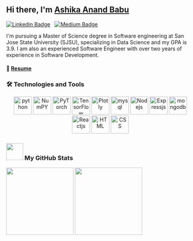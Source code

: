 ## Hi there, I'm [Ashika Anand Babu](https://www.linkedin.com/in/ashikaa/)

[![Linkedin Badge](https://img.shields.io/badge/-LinkedIn-0e76a8?style=flat-square&logo=Linkedin&logoColor=white)](https://www.linkedin.com/in/ashikaa/)
&nbsp;
[![Medium Badge](https://img.shields.io/badge/medium-%2312100E.svg?&style=for-square&logo=medium&logoColor=white)](https://medium.com/@ashika.pobbathi)

I'm pursuing a Master of Science degree in Software engineering at San Jose State University (SJSU), specializing in Data Science and my GPA is 3.9. I am also an experienced Software Engineer with over two years of experience in Software Development.   

#### 📝 [Resume](https://drive.google.com/file/d/1g5ClEXEqn6CWixgUo0TMLccixRrXDKG1/view?usp=sharing)


###  🛠 Technologies and Tools   

<p align="center">
      <img src="https://www.vectorlogo.zone/logos/python/python-icon.svg" alt="python" width="48" height="48"/>
      <img src="https://www.vectorlogo.zone/logos/numpy/numpy-icon.svg" alt="NumPY" width="48" height="48"/>
      <img src="https://www.vectorlogo.zone/logos/pytorch/pytorch-icon.svg" alt="PyTorch" width="48" height="48"/>
      <img src="https://www.vectorlogo.zone/logos/tensorflow/tensorflow-icon.svg" alt="TensorFlow" width="48" height="48"/>
      <img src="https://www.vectorlogo.zone/logos/plot_ly/plot_ly-icon.svg" alt="Plotly" width="48" height="48"/> 
      <img src="https://www.vectorlogo.zone/logos/mysql/mysql-icon.svg" alt="mysql" width="48" height="48"/>
      <img src="https://www.vectorlogo.zone/logos/nodejs/nodejs-icon.svg" alt="Nodejs" width="48" height="48"/>
      <img src="https://www.vectorlogo.zone/logos/expressjs/expressjs-icon.svg" alt="Expressjs" width="48" height="48"/>
      <img src="https://www.vectorlogo.zone/logos/mongodb/mongodb-icon.svg" alt="mongodb" width="48" height="48"/>
      <img src="https://www.vectorlogo.zone/logos/reactjs/reactjs-icon.svg" alt="Reactjs" width="48" height="48"/>
      <img src="https://www.vectorlogo.zone/logos/w3_html5/w3_html5-icon.svg" alt="HTML" width="48" height="48"/>
      <img src="https://www.vectorlogo.zone/logos/w3_css/w3_css-icon.svg" alt="CSS" width="48" height="48"/>
</p>    

### <img src="https://github.com/TheDudeThatCode/TheDudeThatCode/blob/master/Assets/Developer.gif" width="45px"> My GitHub Stats
<p>
  <img height="180em" src="https://github-readme-stats.vercel.app/api?username=AshikaAnand12&show_icons=true&hide_border=true&&count_private=true&include_all_commits=true" />
  <img height="180em" src="https://github-readme-stats.vercel.app/api/top-langs/?username=AshikaAnand12&show_icons=true&hide_border=true&layout=compact&langs_count=8"/>
</p>

